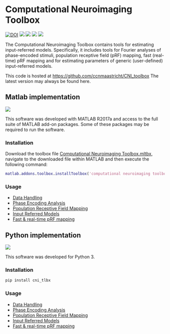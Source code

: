 # Computational Neuroimaging Toolbox

[![DOI](https://zenodo.org/badge/132882227.svg)](https://zenodo.org/badge/latestdoi/132882227)
![](https://img.shields.io/github/license/ccnmaastricht/CNI_toolbox)
![](https://img.shields.io/github/issues/ccnmaastricht/CNI_toolbox)
![](https://img.shields.io/github/forks/ccnmaastricht/CNI_toolbox)
![](https://img.shields.io/github/stars/ccnmaastricht/CNI_toolbox)

The Computational Neuroimaging Toolbox contains tools for estimating input-referred models. Specifically, it includes tools for Fourier analyses of phase-encoded stimuli, population receptive field (pRF) mapping, fast (real-time) pRF mapping and for estimating parameters of generic (user-defined) input-referred models.

This code is hosted at https://github.com/ccnmaastricht/CNI_toolbox
The latest version may always be found here.

## Matlab implementation
![](https://img.shields.io/badge/release-v2.2.0-blueviolet.svg?style=flat)

This software was developed with MATLAB R2017a and access to the full suite of MATLAB add-on packages. Some of these packages may be required to run the software.

### Installation
Download the toolbox file [Computational Neuroimaging Toolbox.mltbx](https://github.com/ccnmaastricht/CNI_toolbox/raw/master/code/matlab/computational%20neuroimaging%20toolbox.mltbx), navigate to the downloaded file within MATLAB and then execute the following command:

```MATLAB
matlab.addons.toolbox.installToolbox('computational neuroimaging toolbox.mltbx');
```
### Usage

* [Data Handling](https://github.com/ccnmaastricht/CNI_toolbox/wiki/Data-Handling-(Matlab))
* [Phase Encoding Analysis](https://github.com/ccnmaastricht/CNI_toolbox/wiki/Phase-Encoding-Analysis-(Matlab))
* [Population Receptive Field Mapping](https://github.com/ccnmaastricht/CNI_toolbox/wiki/Population-Receptive-Field-Mapping-(Matlab))
* [Input Referred Models](https://github.com/ccnmaastricht/CNI_toolbox/wiki/Input-Referred-Models-(Matlab))
* [Fast & real-time pRF mapping](https://github.com/ccnmaastricht/CNI_toolbox/wiki/Fast-&-real-time-pRF-mapping-(Matlab))

## Python implementation
![](https://img.shields.io/badge/release-v1.2.2-blueviolet.svg?style=flat)

This software was developed for Python 3.

### Installation

```Python
pip install cni_tlbx
```

### Usage

* [Data Handling](https://github.com/ccnmaastricht/CNI_toolbox/wiki/Data-Handling-(Python))
* [Phase Encoding Analysis](https://github.com/ccnmaastricht/CNI_toolbox/wiki/Phase-Encoding-Analysis-(Python))
* [Population Receptive Field Mapping](https://github.com/ccnmaastricht/CNI_toolbox/wiki/Population-Receptive-Field-Mapping-(Python))
* [Input Referred Models](https://github.com/ccnmaastricht/CNI_toolbox/wiki/Input-Referred-Models-(Python))
* [Fast & real-time pRF mapping](https://github.com/ccnmaastricht/CNI_toolbox/wiki/Fast-&-real-time-pRF-mapping-(Python))

